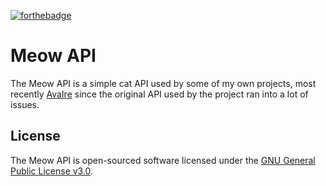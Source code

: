 [![forthebadge](https://forthebadge.com/images/badges/contains-cat-gifs.svg)](https://forthebadge.com)

# Meow API

The Meow API is a simple cat API used by some of my own projects, most recently [AvaIre](https://github.com/avaire/avaire) since the original API used by the project ran into a lot of issues.

## License

The Meow API is open-sourced software licensed under the [GNU General Public License v3.0](http://www.gnu.org/licenses/gpl.html).

